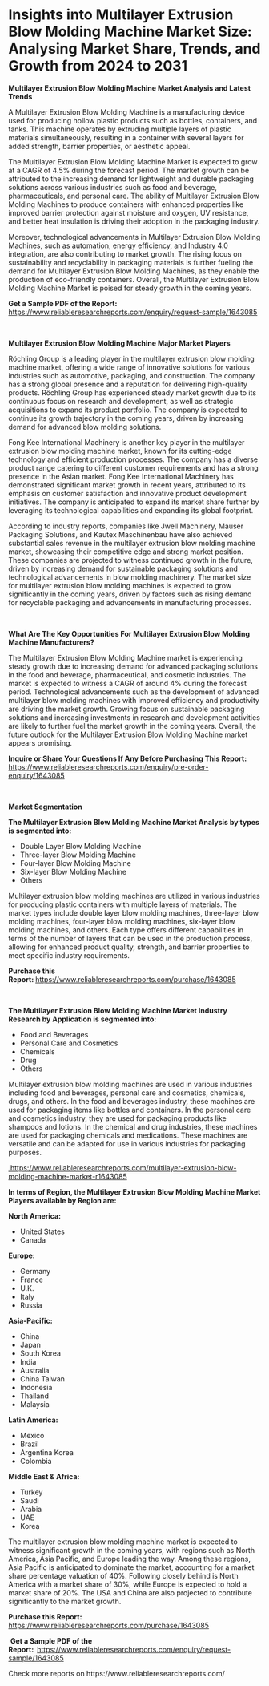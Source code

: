 <p><h1>Insights into Multilayer Extrusion Blow Molding Machine Market Size: Analysing Market Share, Trends, and Growth from 2024 to 2031</h1></p><p><strong>Multilayer Extrusion Blow Molding Machine Market Analysis and Latest Trends</strong></p>
<p><p>A Multilayer Extrusion Blow Molding Machine is a manufacturing device used for producing hollow plastic products such as bottles, containers, and tanks. This machine operates by extruding multiple layers of plastic materials simultaneously, resulting in a container with several layers for added strength, barrier properties, or aesthetic appeal.</p><p>The Multilayer Extrusion Blow Molding Machine Market is expected to grow at a CAGR of 4.5% during the forecast period. The market growth can be attributed to the increasing demand for lightweight and durable packaging solutions across various industries such as food and beverage, pharmaceuticals, and personal care. The ability of Multilayer Extrusion Blow Molding Machines to produce containers with enhanced properties like improved barrier protection against moisture and oxygen, UV resistance, and better heat insulation is driving their adoption in the packaging industry.</p><p>Moreover, technological advancements in Multilayer Extrusion Blow Molding Machines, such as automation, energy efficiency, and Industry 4.0 integration, are also contributing to market growth. The rising focus on sustainability and recyclability in packaging materials is further fueling the demand for Multilayer Extrusion Blow Molding Machines, as they enable the production of eco-friendly containers. Overall, the Multilayer Extrusion Blow Molding Machine Market is poised for steady growth in the coming years.</p></p>
<p><strong>Get a Sample PDF of the Report:&nbsp;</strong> <a href="https://www.reliableresearchreports.com/enquiry/request-sample/1643085">https://www.reliableresearchreports.com/enquiry/request-sample/1643085</a></p>
<p>&nbsp;</p>
<p><strong>Multilayer Extrusion Blow Molding Machine Major Market Players</strong></p>
<p><p>Röchling Group is a leading player in the multilayer extrusion blow molding machine market, offering a wide range of innovative solutions for various industries such as automotive, packaging, and construction. The company has a strong global presence and a reputation for delivering high-quality products. Röchling Group has experienced steady market growth due to its continuous focus on research and development, as well as strategic acquisitions to expand its product portfolio. The company is expected to continue its growth trajectory in the coming years, driven by increasing demand for advanced blow molding solutions.</p><p>Fong Kee International Machinery is another key player in the multilayer extrusion blow molding machine market, known for its cutting-edge technology and efficient production processes. The company has a diverse product range catering to different customer requirements and has a strong presence in the Asian market. Fong Kee International Machinery has demonstrated significant market growth in recent years, attributed to its emphasis on customer satisfaction and innovative product development initiatives. The company is anticipated to expand its market share further by leveraging its technological capabilities and expanding its global footprint.</p><p>According to industry reports, companies like Jwell Machinery, Mauser Packaging Solutions, and Kautex Maschinenbau have also achieved substantial sales revenue in the multilayer extrusion blow molding machine market, showcasing their competitive edge and strong market position. These companies are projected to witness continued growth in the future, driven by increasing demand for sustainable packaging solutions and technological advancements in blow molding machinery. The market size for multilayer extrusion blow molding machines is expected to grow significantly in the coming years, driven by factors such as rising demand for recyclable packaging and advancements in manufacturing processes.</p></p>
<p>&nbsp;</p>
<p><strong>What Are The Key Opportunities For Multilayer Extrusion Blow Molding Machine Manufacturers?</strong></p>
<p><p>The Multilayer Extrusion Blow Molding Machine market is experiencing steady growth due to increasing demand for advanced packaging solutions in the food and beverage, pharmaceutical, and cosmetic industries. The market is expected to witness a CAGR of around 4% during the forecast period. Technological advancements such as the development of advanced multilayer blow molding machines with improved efficiency and productivity are driving the market growth. Growing focus on sustainable packaging solutions and increasing investments in research and development activities are likely to further fuel the market growth in the coming years. Overall, the future outlook for the Multilayer Extrusion Blow Molding Machine market appears promising.</p></p>
<p><strong>Inquire or Share Your Questions If Any Before Purchasing This Report:</strong> <a href="https://www.reliableresearchreports.com/enquiry/pre-order-enquiry/1643085">https://www.reliableresearchreports.com/enquiry/pre-order-enquiry/1643085</a></p>
<p>&nbsp;</p>
<p><strong>Market Segmentation</strong></p>
<p><strong>The Multilayer Extrusion Blow Molding Machine Market Analysis by types is segmented into:</strong></p>
<p><ul><li>Double Layer Blow Molding Machine</li><li>Three-layer Blow Molding Machine</li><li>Four-layer Blow Molding Machine</li><li>Six-layer Blow Molding Machine</li><li>Others</li></ul></p>
<p><p>Multilayer extrusion blow molding machines are utilized in various industries for producing plastic containers with multiple layers of materials. The market types include double layer blow molding machines, three-layer blow molding machines, four-layer blow molding machines, six-layer blow molding machines, and others. Each type offers different capabilities in terms of the number of layers that can be used in the production process, allowing for enhanced product quality, strength, and barrier properties to meet specific industry requirements.</p></p>
<p><strong>Purchase this Report:&nbsp;</strong><a href="https://www.reliableresearchreports.com/purchase/1643085">https://www.reliableresearchreports.com/purchase/1643085</a></p>
<p>&nbsp;</p>
<p><strong>The Multilayer Extrusion Blow Molding Machine Market Industry Research by Application is segmented into:</strong></p>
<p><ul><li>Food and Beverages</li><li>Personal Care and Cosmetics</li><li>Chemicals</li><li>Drug</li><li>Others</li></ul></p>
<p><p>Multilayer extrusion blow molding machines are used in various industries including food and beverages, personal care and cosmetics, chemicals, drugs, and others. In the food and beverages industry, these machines are used for packaging items like bottles and containers. In the personal care and cosmetics industry, they are used for packaging products like shampoos and lotions. In the chemical and drug industries, these machines are used for packaging chemicals and medications. These machines are versatile and can be adapted for use in various industries for packaging purposes.</p></p>
<p><a href="https://www.reliableresearchreports.com/multilayer-extrusion-blow-molding-machine-market-r1643085">&nbsp;https://www.reliableresearchreports.com/multilayer-extrusion-blow-molding-machine-market-r1643085</a></p>
<p><strong>In terms of Region, the Multilayer Extrusion Blow Molding Machine Market Players available by Region are:</strong></p>
<p>
    <p> <strong> North America: </strong>
        <ul>
            <li>United States</li>
            <li>Canada</li>
        </ul>
        </p> 
    <p> <strong> Europe: </strong>
        <ul>
            <li>Germany</li>
            <li>France</li>
            <li>U.K.</li>
            <li>Italy</li>
            <li>Russia</li>
        </ul>
        </p> 
    <p> <strong> Asia-Pacific: </strong>
        <ul>
            <li>China</li>
            <li>Japan</li>
            <li>South Korea</li>
            <li>India</li>
            <li>Australia</li>
            <li>China Taiwan</li>
            <li>Indonesia</li>
            <li>Thailand</li>
            <li>Malaysia</li>
        </ul>
        </p> 
    <p> <strong> Latin America: </strong>
        <ul>
            <li>Mexico</li>
            <li>Brazil</li>
            <li>Argentina Korea</li>
            <li>Colombia</li>
        </ul>
        </p> 
    <p> <strong> Middle East & Africa: </strong>
        <ul>
            <li>Turkey</li>
            <li>Saudi</li>
            <li>Arabia</li>
            <li>UAE</li>
            <li>Korea</li>
        </ul>
    </p>
    </p>
<p><p>The multilayer extrusion blow molding machine market is expected to witness significant growth in the coming years, with regions such as North America, Asia Pacific, and Europe leading the way. Among these regions, Asia Pacific is anticipated to dominate the market, accounting for a market share percentage valuation of 40%. Following closely behind is North America with a market share of 30%, while Europe is expected to hold a market share of 20%. The USA and China are also projected to contribute significantly to the market growth.</p></p>
<p><strong>Purchase this Report: </strong><a href="https://www.reliableresearchreports.com/purchase/1643085">https://www.reliableresearchreports.com/purchase/1643085</a></p>
<p>&nbsp;<strong>Get a Sample PDF of the Report:&nbsp;&nbsp;</strong><a href="https://www.reliableresearchreports.com/enquiry/request-sample/1643085">https://www.reliableresearchreports.com/enquiry/request-sample/1643085</a></p>
<p><strong></strong></p>
<p>Check more reports on https://www.reliableresearchreports.com/</p>
